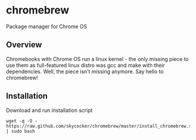 chromebrew
==========

Package manager for Chrome OS

Overview
--------
Chromebooks with Chrome OS run a linux kernel - the only missing piece to use them as full-featured linux distro was gcc and make with their dependencies. Well, the piece isn't missing anymore. Say hello to chromebrew!

Installation
------------

Download and run installation script

    wget -q -O - https://raw.github.com/skycocker/chromebrew/master/install_chromebrew.sh | sudo bash
